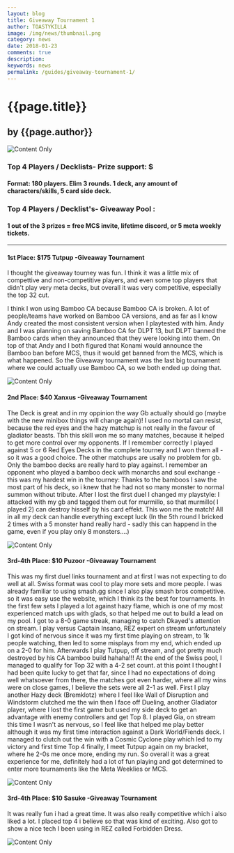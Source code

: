 ```yaml
---
layout: blog
title: Giveaway Tournament 1
author: TOASTYKILLA
image: /img/news/thumbnail.png
category: news
date: 2018-01-23
comments: true
description: 
keywords: news
permalink: /guides/giveaway-tournament-1/
---
```


# {{page.title}}
## by {{page.author}}


![Content Only](https://d33wubrfki0l68.cloudfront.net/80aaea09caafabd67113c1bf347b975ee629e1d0/0e583/img/logos/mcs_logo.png)

### Top 4 Players / Decklists- Prize support: $

#### Format: 180 players. Elim 3 rounds.  1 deck,  any amount of characters/skills, 5 card side deck.

### Top 4 Players /  Decklist's- Giveaway Pool :  

#### 1 out of the 3 prizes = free MCS invite, lifetime discord, or 5 meta weekly tickets.

----------

#### 1st Place: $175 Tutpup -Giveaway Tournament

I thought the giveaway tourney was fun. I think it was a little mix of compettive and non-competitive players, and even some top players that didn't play very meta decks, but overall it was very competitive, especially the top 32 cut.

I think I won using Bamboo CA because Bamboo CA is broken. A lot of people/teams have worked on Bamboo CA versions, and as far as I know Andy created the most consistent version when I playtested with him. Andy and I was planning on saving Bamboo CA for DLPT 13, but DLPT banned the Bamboo cards when they announced that they were looking into them. On top of that Andy and I both figured that Konami would announce the Bamboo ban before MCS, thus it would get banned from the MCS, which is what happened. So the Giveaway tournament was the last big tournament where we could actually use Bamboo CA, so we both ended up doing that.

![Content Only](https://i.imgur.com/t49TtIv.png)

#### 2nd Place: $40 Xanxus -Giveaway Tournament

The Deck is great and in my oppinion the way Gb actually should go (maybe with the new minibox things will change again)! I used no mortal can resist, because the red eyes and the hazy matchup is not really in the favour of gladiator beasts. Tbh this skill won me so many matches, because it helped to get more control over my opponents. If I remember correctly I played against 5 or 6 Red Eyes Decks in the complete tourney and I won them all - so it was a good choice. The other matchups are usally no problem for gb. Only the bamboo decks are really hard to play against. I remember an opponent who played a bamboo deck with monarchs and soul exchange - this was my hardest win in the tourney: Thanks to the bamboos I saw the most part of his deck, so i knew that  he had not so many monster to normal summon without tribute. After I lost the first duel I changed my playstyle: I attacked with my gb and tagged them out for murmillo, so that murmillo( I played 2) can destroy hisself by his card effekt. This won me the match!
All in all my deck can handle everything except luck (In the 5th round I bricked 2 times with a 5 monster hand really hard - sadly this can happend in the game, even if you play only  8 monsters....)

![Content Only](https://i.imgur.com/453uTe7.png)

#### 3rd-4th Place: $10 Puzoor -Giveaway Tournament

This was my first duel links tournament and at first I was not expecting to do well at all.
Swiss format was cool to play more sets and more people.
I was already familiar to using smash.gg since I also play smash bros competitive.
so it was easy use the website, which I think its the best for tournaments.
In the first few sets I played a lot against hazy flame, which is one of my most experienced match ups with glads, so that helped me out to build a lead on my pool.
I got to a 8-0 game streak, managing to catch Dkayed's attention on stream.
I play versus Captain Insano, REZ expert on stream unfortunately I got kind of nervous since it was my first time playing on stream, to 1k people watching, then led to some misplays from my end, which ended up on a 2-0 for him.
Afterwards I play Tutpup, off stream, and got pretty much destroyed by his CA bamboo build hahaha!!!
At the end of the Swiss pool, I managed to qualify for Top 32 with a 4-2 set count.
at this point I thought I had been quite lucky to get that far, since I had no expectations of doing well whatsoever from there, the matches got even harder, where all my wins were on close games, I believe the sets were all 2-1 as well.
First I play another Hazy deck (Bremklotz) where I feel like Wall of Disruption and Windstorm clutched me the win then I face off Dueling, another Gladiator player, where I lost the first game but used my side deck to get an advantage with enemy controllers and get Top 8.
I played Gia, on stream this time I wasn't as nervous, so I feel like that helped me play better although it was my first time interaction against a Dark World/Fiends deck. I managed to clutch out the win with a Cosmic Cyclone play which led to my victory and first time Top 4
finally, I meet Tutpup again on my bracket, where he 2-0s me once more, ending my run.
So overall it was a great experience for me, definitely had a lot of fun playing and got determined to enter more tournaments like the Meta Weeklies or MCS.

![Content Only](https://i.imgur.com/fjEMhZM.png)

#### 3rd-4th Place: $10 Sasuke -Giveaway Tournament
It was really fun i had a great time.
It was also really competitive which i also liked a lot.
I placed top 4 i believe so that was kind of exciting. Also got to show a nice tech I been using in REZ called Forbidden Dress.

![Content Only](https://i.imgur.com/SmWhbHf.png)